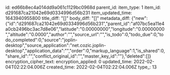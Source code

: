 id: ed66b8ec4a014dd9a061c1129bc0968d
parent_id: 
item_type: 1
item_id: d291687ca21042e69d0334996d56b231
item_updated_time: 1643940955800
title_diff: "[]"
body_diff: "[]"
metadata_diff: {"new":{"id":"d291687ca21042e69d0334996d56b231","parent_id":"af07bc5ea11e4a0cb2496bc3ac7d8e06","latitude":"0.00000000","longitude":"0.00000000","altitude":"0.0000","author":"","source_url":"","is_todo":0,"todo_due":0,"todo_completed":0,"source":"joplin-desktop","source_application":"net.cozic.joplin-desktop","application_data":"","order":0,"markup_language":1,"is_shared":0,"share_id":"","conflict_original_id":"","master_key_id":""},"deleted":[]}
encryption_cipher_text: 
encryption_applied: 0
updated_time: 2022-02-04T02:22:04.006Z
created_time: 2022-02-04T02:22:04.006Z
type_: 13